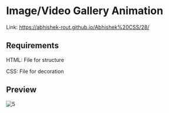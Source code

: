 # Image/Video Gallery Animation
 
 Link: https://abhishek-rout.github.io/Abhishek%20CSS/28/
 
 ## Requirements
 
 HTML: File for structure
 
 CSS: File for decoration

 ## Preview

![5](https://user-images.githubusercontent.com/64718836/93166336-e6785b80-f73b-11ea-8b54-629c1cfcb0aa.PNG)
